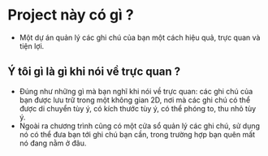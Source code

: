 # Project này có gì ?
- Một dự án quản lý các ghi chú của bạn một cách hiệu quả, trực quan và tiện lợi.
## Ý tôi gì là gì khi nói về trực quan ?
- Đúng như những gì mà bạn nghĩ khi nói về trực quan: các ghi chú của bạn được lưu trữ trong một không gian 2D, nơi mà các ghi chú có thể được di chuyển tùy ý, có kích thước tùy ý, có thể phóng to, thu nhỏ tùy ý.
- Ngoài ra chương trình cũng có một cửa sổ quản lý các ghi chú, sử dụng nó có thể đưa bạn tới ghi chú bạn cần, trong trường hợp bạn quên mất nó đang nằm ở đâu.
